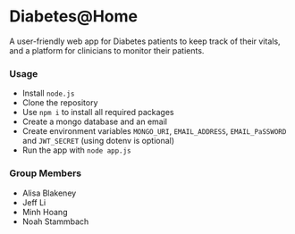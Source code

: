 # Diabetes@Home

A user-friendly web app for Diabetes patients to keep track of their vitals, and a platform for clinicians to monitor their patients.

### Usage

* Install `node.js`
* Clone the repository
* Use `npm i` to install all required packages
* Create a mongo database and an email 
* Create environment variables `MONGO_URI`, `EMAIL_ADDRESS`, `EMAIL_PaSSWORD` and `JWT_SECRET` (using dotenv is optional)
* Run the app with `node app.js`

### Group Members
* Alisa Blakeney 
* Jeff Li
* Minh Hoang
* Noah Stammbach

